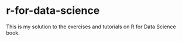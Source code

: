 # r-for-data-science
This is my solution to the exercises and tutorials on R for Data Science book.
